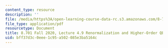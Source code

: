 ```yaml
---
content_type: resource
description: ''
file: /media/https%3A/open-learning-course-data-rc.s3.amazonaws.com/8-701-introduction-to-nuclear-and-particle-physics-fall-2020/bff37d3c0eee1c95a502085e3ba5164c_MIT8_701f20_lec4.9.pdf
file_type: application/pdf
resourcetype: Document
title: 8.701 Fall 2020, Lecture 4.9 Renormalization and Higher-Order QED diagrams
uid: bff37d3c-0eee-1c95-a502-085e3ba5164c
---
```

